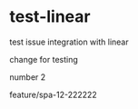 # test-linear
test issue integration with linear


change for testing


number 2



feature/spa-12-222222
